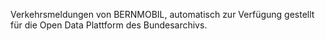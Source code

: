 Verkehrsmeldungen von BERNMOBIL, automatisch zur Verfügung gestellt für die Open Data Plattform des Bundesarchivs.

